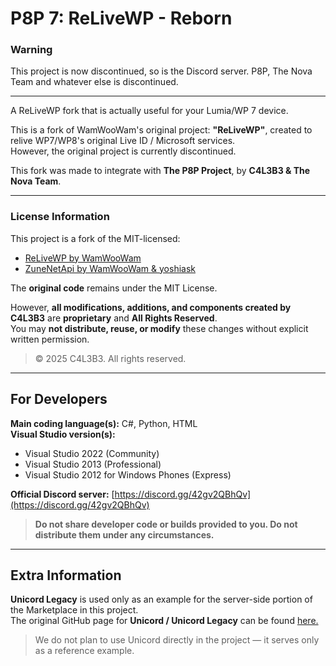 # P8P 7: ReLiveWP - Reborn

### Warning
This project is now discontinued, so is the Discord server.
P8P, The Nova Team and whatever else is discontinued.

---

A ReLiveWP fork that is actually useful for your Lumia/WP 7 device.

This is a fork of WamWooWam's original project: **"ReLiveWP"**, created to relive WP7/WP8's original Live ID / Microsoft services.  
However, the original project is currently discontinued.

This fork was made to integrate with **The P8P Project**, by **C4L3B3 & The Nova Team**.

---

### License Information

This project is a fork of the MIT-licensed:

- [ReLiveWP by WamWooWam](https://github.com/ReLiveWP/ReLiveWP)  
- [ZuneNetApi by WamWooWam & yoshiask](https://github.com/ReLiveWP/ZuneNetApi)

The **original code** remains under the MIT License.

However, **all modifications, additions, and components created by C4L3B3** are **proprietary** and **All Rights Reserved**.  
You may **not distribute, reuse, or modify** these changes without explicit written permission.

> © 2025 C4L3B3. All rights reserved.

---

## For Developers

**Main coding language(s):** C#, Python, HTML  
**Visual Studio version(s):**  
- Visual Studio 2022 (Community)  
- Visual Studio 2013 (Professional)  
- Visual Studio 2012 for Windows Phones (Express)

**Official Discord server:** [https://discord.gg/42gv2QBhQv](https://discord.gg/42gv2QBhQv)

> **Do not share developer code or builds provided to you. Do not distribute them under any circumstances.**

---

## Extra Information

**Unicord Legacy** is used only as an example for the server-side portion of the Marketplace in this project.  
The original GitHub page for **Unicord / Unicord Legacy** can be found [here.](https://github.com/UnicordDev/Unicord)

> We do not plan to use Unicord directly in the project — it serves only as a reference example.
